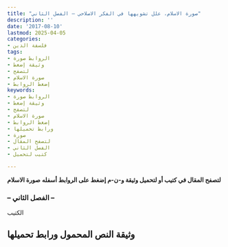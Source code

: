 ```yaml
---
title: "صورة الاسلام، علل تشويهها في الفكر الاصلاحي – الفصل الثاني"
description: ''
date: '2017-08-10'
lastmod: 2025-04-05
categories:
- فلسفة الدين
tags:
- الروابط صورة
- وثيقة إضغط
- لتصفح
- صورة الاسلام
- إضغط الروابط
keywords:
- الروابط صورة
- وثيقة إضغط
- لتصفح
- صورة الاسلام
- إضغط الروابط
- ورابط تحميلها
- صورة
- لتصفح المقال
- الفصل الثاني
- كتيب لتحميل

---
```

**لتصفح المقال في كتيب أو لتحميل وثيقة و-ن-م إضغط على الروابط أسفله** **صورة الاسلام**

### **– الفصل الثاني –**

الكتيب

## وثيقة النص المحمول ورابط تحميلها

###
